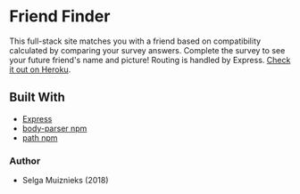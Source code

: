 # Friend Finder

This full-stack site matches you with a friend based on compatibility calculated by comparing your survey answers. Complete the survey to see your future friend's name and picture! Routing is handled by Express. [Check it out on Heroku](https://obscure-shelf-79807.herokuapp.com/#).

## Built With

* [Express](https://www.npmjs.com/package/express)
* [body-parser npm](https://www.npmjs.com/package/body-parser)
* [path npm](https://www.npmjs.com/package/path)

### Author

* Selga Muiznieks (2018)
